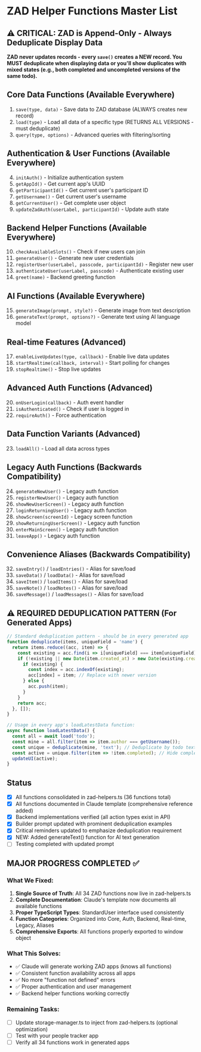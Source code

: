 # ZAD Helper Functions Master List

## ⚠️ CRITICAL: ZAD is Append-Only - Always Deduplicate Display Data
**ZAD never updates records - every `save()` creates a NEW record. You MUST deduplicate when displaying data or you'll show duplicates with mixed states (e.g., both completed and uncompleted versions of the same todo).**

## Core Data Functions (Available Everywhere)
1. `save(type, data)` - Save data to ZAD database (ALWAYS creates new record)
2. `load(type)` - Load all data of a specific type (RETURNS ALL VERSIONS - must deduplicate)
3. `query(type, options)` - Advanced queries with filtering/sorting

## Authentication & User Functions (Available Everywhere)
4. `initAuth()` - Initialize authentication system
5. `getAppId()` - Get current app's UUID
6. `getParticipantId()` - Get current user's participant ID
7. `getUsername()` - Get current user's username
8. `getCurrentUser()` - Get complete user object
9. `updateZadAuth(userLabel, participantId)` - Update auth state

## Backend Helper Functions (Available Everywhere)
10. `checkAvailableSlots()` - Check if new users can join
11. `generateUser()` - Generate new user credentials
12. `registerUser(userLabel, passcode, participantId)` - Register new user
13. `authenticateUser(userLabel, passcode)` - Authenticate existing user
14. `greet(name)` - Backend greeting function

## AI Functions (Available Everywhere)
15. `generateImage(prompt, style?)` - Generate image from text description
16. `generateText(prompt, options?)` - Generate text using AI language model

## Real-time Features (Advanced)
17. `enableLiveUpdates(type, callback)` - Enable live data updates
18. `startRealtime(callback, interval)` - Start polling for changes
19. `stopRealtime()` - Stop live updates

## Advanced Auth Functions (Advanced)
20. `onUserLogin(callback)` - Auth event handler
21. `isAuthenticated()` - Check if user is logged in
22. `requireAuth()` - Force authentication

## Data Function Variants (Advanced)
23. `loadAll()` - Load all data across types

## Legacy Auth Functions (Backwards Compatibility)
24. `generateNewUser()` - Legacy auth function
25. `registerNewUser()` - Legacy auth function  
26. `showNewUserScreen()` - Legacy auth function
27. `loginReturningUser()` - Legacy auth function
28. `showScreen(screenId)` - Legacy screen function
29. `showReturningUserScreen()` - Legacy auth function
30. `enterMainScreen()` - Legacy auth function
31. `leaveApp()` - Legacy auth function

## Convenience Aliases (Backwards Compatibility)
32. `saveEntry()` / `loadEntries()` - Alias for save/load
33. `saveData()` / `loadData()` - Alias for save/load
34. `saveItem()` / `loadItems()` - Alias for save/load  
35. `saveNote()` / `loadNotes()` - Alias for save/load
36. `saveMessage()` / `loadMessages()` - Alias for save/load

## ⚠️ REQUIRED DEDUPLICATION PATTERN (For Generated Apps)

```javascript
// Standard deduplication pattern - should be in every generated app
function deduplicate(items, uniqueField = 'name') {
  return items.reduce((acc, item) => {
    const existing = acc.find(i => i[uniqueField] === item[uniqueField]);
    if (!existing || new Date(item.created_at) > new Date(existing.created_at)) {
      if (existing) {
        const index = acc.indexOf(existing);
        acc[index] = item; // Replace with newer version
      } else {
        acc.push(item);
      }
    }
    return acc;
  }, []);
}

// Usage in every app's loadLatestData function:
async function loadLatestData() {
  const all = await load('todo');
  const mine = all.filter(item => item.author === getUsername());
  const unique = deduplicate(mine, 'text'); // Deduplicate by todo text
  const active = unique.filter(item => !item.completed); // Hide completed
  updateUI(active);
}
```

## Status
- [x] All functions consolidated in zad-helpers.ts (36 functions total)
- [x] All functions documented in Claude template (comprehensive reference added)  
- [x] Backend implementations verified (all action types exist in API)
- [x] Builder prompt updated with prominent deduplication examples
- [x] Critical reminders updated to emphasize deduplication requirement
- [x] NEW: Added generateText() function for AI text generation
- [ ] Testing completed with updated prompt

## MAJOR PROGRESS COMPLETED ✅

### What We Fixed:
1. **Single Source of Truth**: All 34 ZAD functions now live in zad-helpers.ts
2. **Complete Documentation**: Claude's template now documents all available functions
3. **Proper TypeScript Types**: StandardUser interface used consistently  
4. **Function Categories**: Organized into Core, Auth, Backend, Real-time, Legacy, Aliases
5. **Comprehensive Exports**: All functions properly exported to window object

### What This Solves:
- ✅ Claude will generate working ZAD apps (knows all functions)
- ✅ Consistent function availability across all apps
- ✅ No more "function not defined" errors  
- ✅ Proper authentication and user management
- ✅ Backend helper functions working correctly

### Remaining Tasks:
- [ ] Update storage-manager.ts to inject from zad-helpers.ts (optional optimization)
- [ ] Test with your people tracker app
- [ ] Verify all 34 functions work in generated apps 